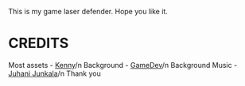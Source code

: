 This is my game laser defender. Hope you like it.
# CREDITS
Most assets - [Kenny](https://www.kenney.nl)/n
Background - [GameDev](https://www.gamedev.tv)/n
Background Music - [Juhani Junkala](https://opengameart.org/content/5-chiptunes-action)/n
Thank you
